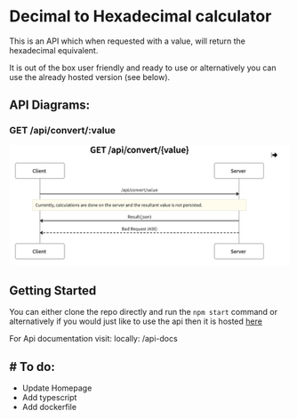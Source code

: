 # Decimal to Hexadecimal calculator

This is an API which when requested with a value, will return the hexadecimal equivalent.

It is out of the box user friendly and ready to use or alternatively you can use the already hosted version (see below).

## API Diagrams:

### GET /api/convert/:value

![](diagrams/getConvertedValue.png)

## Getting Started

You can either clone the repo directly and run the `npm start` command or alternatively if you would just like to use the api then it is hosted [here](https://decimal-to-hexadecimal.herokuapp.com/api-docs/api-docs)

For Api documentation visit:
locally:
/api-docs

## # To do:

- Update Homepage
- Add typescript
- Add dockerfile
